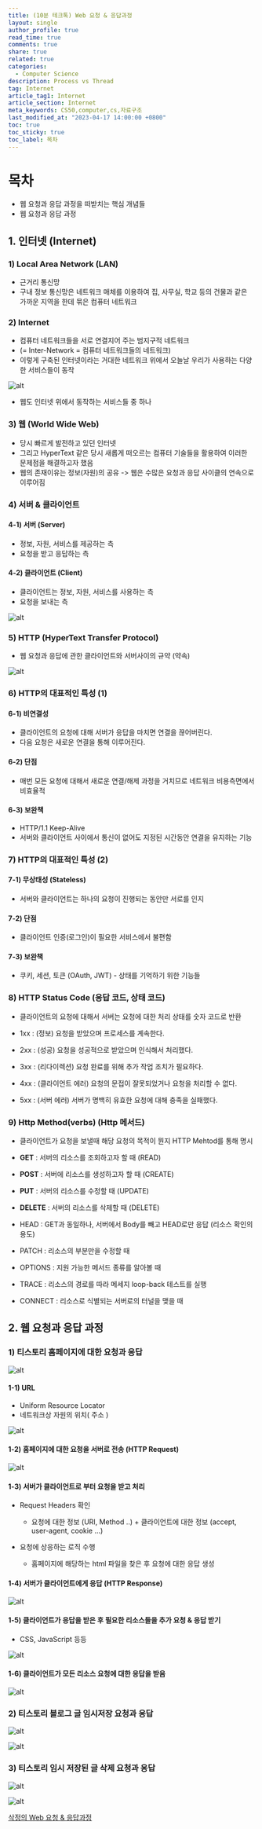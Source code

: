 ```yaml
---
title: (10분 테크톡) Web 요청 & 응답과정
layout: single
author_profile: true
read_time: true
comments: true
share: true
related: true
categories:
  - Computer Science
description: Process vs Thread
tag: Internet
article_tag1: Internet
article_section: Internet
meta_keywords: CS50,computer,cs,자료구조
last_modified_at: "2023-04-17 14:00:00 +0800"
toc: true
toc_sticky: true
toc_label: 목차
---
```


# 목차

- 웹 요청과 응답 과정을 떠받치는 핵심 개념들
- 웹 요청과 응답 과정

## 1. 인터넷 (Internet)

### 1) Local Area Network (LAN)

- 근거리 통신망
- 구내 정보 통신망은 네트워크 매체를 이용하여 집, 사무실, 학교 등의 건물과 같은 가까운 지역을 한데 묶은 컴퓨터 네트워크

### 2) Internet

- 컴퓨터 네트워크들을 서로 연결지어 주는 범지구적 네트워크
- (= Inter-Network = 컴퓨터 네트워크들의 네트워크)
- 이렇게 구축된 인터넷이라는 거대한 네트워크 위에서 오늘날 우리가 사용하는 다양한 서비스들이 동작

![alt](/assets/images/post/ComputerStudy/953.png)

- 웹도 인터넷 위에서 동작하는 서비스들 중 하나

### 3) 웹 (World Wide Web)

- 당시 빠르게 발전하고 있던 인터넷
- 그리고 HyperText 같은 당시 새롭게 떠오르는 컴퓨터 기술들을 활용하여 이러한 문제점을 해결하고자 했음
- 웹의 존재이유는 정보(자원)의 공유 -> 웹은 수많은 요청과 응답 사이클의 연속으로 이루어짐

### 4) 서버 & 클라이언트

#### 4-1) 서버 (Server)

- 정보, 자원, 서비스를 제공하는 측
- 요청을 받고 응답하는 측

#### 4-2) 클라이언트 (Client)

- 클라이언트는 정보, 자원, 서비스를 사용하는 측
- 요청을 보내는 측

![alt](/assets/images/post/ComputerStudy/954.png)

### 5) HTTP (HyperText Transfer Protocol)

- 웹 요청과 응답에 관한 클라이언트와 서버사이의 규약 (약속)

![alt](/assets/images/post/ComputerStudy/955.png)

### 6) HTTP의 대표적인 특성 (1)

#### 6-1) 비연결성

- 클라이언트의 요청에 대해 서버가 응답을 마치면 연결을 끊어버린다.
- 다음 요청은 새로운 연결을 통해 이루어진다.

#### 6-2) 단점

- 매번 모든 요청에 대해서 새로운 연결/해제 과정을 거치므로 네트워크 비용측면에서 비효율적

#### 6-3) 보완책

- HTTP/1.1 Keep-Alive
- 서버와 클라이언트 사이에서 통신이 없어도 지정된 시간동안 연결을 유지하는 기능

### 7) HTTP의 대표적인 특성 (2)

#### 7-1) 무상태성 (Stateless)

- 서버와 클라이언트는 하나의 요청이 진행되는 동안만 서로를 인지

#### 7-2) 단점

- 클라이언트 인증(로그인)이 필요한 서비스에서 불편함

#### 7-3) 보완책

- 쿠키, 세션, 토큰 (OAuth, JWT) - 상태를 기억하기 위한 기능들

### 8) HTTP Status Code (응답 코드, 상태 코드)

- 클라이언트의 요청에 대해서 서버는 요청에 대한 처리 상태를 숫자 코드로 반환

- 1xx : (정보) 요청을 받았으며 프로세스를 계속한다.

- 2xx : (성공) 요청을 성공적으로 받았으며 인식해서 처리했다.

- 3xx : (리다이렉션) 요청 완료를 위해 추가 작업 조치가 필요하다.

- 4xx : (클라이언트 에러) 요청의 문접이 잘못되었거나 요청을 처리할 수 없다.

- 5xx : (서버 에러) 서버가 명백히 유효한 요청에 대해 충족을 실패했다.

### 9) Http Method(verbs) (Http 메서드)

- 클라이언트가 요청을 보낼때 해당 요청의 목적이 뭔지 HTTP Mehtod를 통해 명시

- **GET** : 서버의 리소스를 조회하고자 할 때 (READ)

- **POST** : 서버에 리소스를 생성하고자 할 때 (CREATE)

- **PUT** : 서버의 리소스를 수정할 때 (UPDATE)

- **DELETE** : 서버의 리소스를 삭제할 때 (DELETE)

- HEAD : GET과 동일하나, 서버에서 Body를 빼고 HEAD로만 응답 (리소스 확인의 용도)

- PATCH : 리소스의 부분만을 수정할 때

- OPTIONS : 지원 가능한 메서드 종류를 알아볼 때

- TRACE : 리소스의 경로를 따라 메세지 loop-back 테스트를 실행

- CONNECT : 리소스로 식별되는 서버로의 터널을 맺을 때

## 2. 웹 요청과 응답 과정

### 1) 티스토리 홈페이지에 대한 요청과 응답

![alt](/assets/images/post/ComputerStudy/956.png)

#### 1-1) URL

- Uniform Resource Locator
- 네트워크상 자원의 위치( 주소 )

![alt](/assets/images/post/ComputerStudy/957.png)

#### 1-2) 홈페이지에 대한 요청을 서버로 전송 (HTTP Request)

![alt](/assets/images/post/ComputerStudy/958.png)

#### 1-3) 서버가 클라이언트로 부터 요청을 받고 처리

- Request Headers 확인

  - 요청에 대한 정보 (URI, Method ..) + 클라이언트에 대한 정보 (accept, user-agent, cookie ...)

- 요청에 상응하는 로직 수행

  - 홈페이지에 해당하는 html 파일을 찾은 후 요청에 대한 응답 생성

#### 1-4) 서버가 클라이언트에게 응답 (HTTP Response)

![alt](/assets/images/post/ComputerStudy/959.png)

#### 1-5) 클라이언트가 응답을 받은 후 필요한 리소스들을 추가 요청 & 응답 받기

- CSS, JavaScript 등등

![alt](/assets/images/post/ComputerStudy/960.png)

#### 1-6) 클라이언트가 모든 리소스 요청에 대한 응답을 받음

![alt](/assets/images/post/ComputerStudy/961.png)

### 2) 티스토리 블로그 글 임시저장 요청과 응답

![alt](/assets/images/post/ComputerStudy/962.png)

![alt](/assets/images/post/ComputerStudy/963.png)

### 3) 티스토리 임시 저장된 글 삭제 요청과 응답

![alt](/assets/images/post/ComputerStudy/964.png)

![alt](/assets/images/post/ComputerStudy/965.png)

<a href="https://www.youtube.com/watch?v=0jV7xOUcKog">삭정의 Web 요청 & 응답과정</a>
